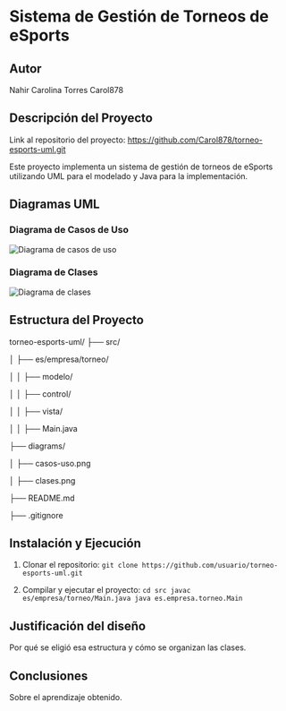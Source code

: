 # Sistema de Gestión de Torneos de eSports 

## Autor 
Nahir Carolina Torres
Carol878 

## Descripción del Proyecto 

Link al repositorio del proyecto: https://github.com/Carol878/torneo-esports-uml.git

Este proyecto implementa un sistema de gestión de torneos de eSports utilizando UML para el modelado y Java para la implementación.

## Diagramas UML 
### Diagrama de Casos de Uso 
![Diagrama de casos de uso](diagrams/casos-uso.png) 

### Diagrama de Clases 
![Diagrama de clases](diagrams/clases.png) 

## Estructura del Proyecto 
torneo-esports-uml/ ├── src/ 

│ ├── es/empresa/torneo/ 

│ │ ├── modelo/ 

│ │ ├── control/ 

│ │ ├── vista/ 

│ │ ├── Main.java 

├── diagrams/ 

│ ├── casos-uso.png 

│ ├── clases.png 

├── README.md 

├── .gitignore



## Instalación y Ejecución 
1. Clonar el repositorio:
`git clone https://github.com/usuario/torneo-esports-uml.git`

2. Compilar y ejecutar el proyecto:
`cd src javac es/empresa/torneo/Main.java java es.empresa.torneo.Main`

## Justificación del diseño
Por qué se eligió esa estructura y cómo se organizan las clases. 

## Conclusiones 
Sobre el aprendizaje obtenido.
